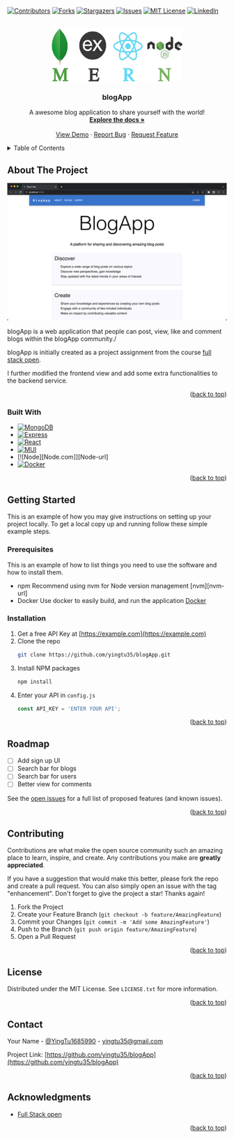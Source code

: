 <!-- Improved compatibility of back to top link: See: https://github.com/othneildrew/Best-README-Template/pull/73 -->
<a name="readme-top"></a>
<!--
*** Thanks for checking out the Best-README-Template. If you have a suggestion
*** that would make this better, please fork the repo and create a pull request
*** or simply open an issue with the tag "enhancement".
*** Don't forget to give the project a star!
*** Thanks again! Now go create something AMAZING! :D
-->



<!-- PROJECT SHIELDS -->
<!--
*** I'm using markdown "reference style" links for readability.
*** Reference links are enclosed in brackets [ ] instead of parentheses ( ).
*** See the bottom of this document for the declaration of the reference variables
*** for contributors-url, forks-url, etc. This is an optional, concise syntax you may use.
*** https://www.markdownguide.org/basic-syntax/#reference-style-links
-->
[![Contributors][contributors-shield]][contributors-url]
[![Forks][forks-shield]][forks-url]
[![Stargazers][stars-shield]][stars-url]
[![Issues][issues-shield]][issues-url]
[![MIT License][license-shield]][license-url]
[![LinkedIn][linkedin-shield]][linkedin-url]



<!-- PROJECT LOGO -->
<br />
<div align="center">
  <a href="https://github.com/yingtu35/blogApp">
    <img src="images/logo.png" alt="Logo" width="300" height="123">
  </a>

<h3 align="center">blogApp</h3>

  <p align="center">
    A awesome blog application to share yourself with the world!
    <br />
    <a href="https://github.com/yingtu35/blogApp"><strong>Explore the docs »</strong></a>
    <br />
    <br />
    <a href="https://github.com/yingtu35/blogApp">View Demo</a>
    ·
    <a href="https://github.com/yingtu35/blogApp/issues">Report Bug</a>
    ·
    <a href="https://github.com/yingtu35/blogApp/issues">Request Feature</a>
  </p>
</div>



<!-- TABLE OF CONTENTS -->
<details>
  <summary>Table of Contents</summary>
  <ol>
    <li>
      <a href="#about-the-project">About The Project</a>
      <ul>
        <li><a href="#built-with">Built With</a></li>
      </ul>
    </li>
    <li>
      <a href="#getting-started">Getting Started</a>
      <ul>
        <li><a href="#prerequisites">Prerequisites</a></li>
        <li><a href="#installation">Installation</a></li>
      </ul>
    </li>
    <!-- <li><a href="#usage">Usage</a></li> -->
    <li><a href="#roadmap">Roadmap</a></li>
    <li><a href="#contributing">Contributing</a></li>
    <li><a href="#license">License</a></li>
    <li><a href="#contact">Contact</a></li>
    <li><a href="#acknowledgments">Acknowledgments</a></li>
  </ol>
</details>



<!-- ABOUT THE PROJECT -->
## About The Project

[![Product Name Screen Shot][product-screenshot]](https://example.com)

blogApp is a web application that people can post, view, like and comment blogs within the blogApp community./

blogApp is initially created as a project assignment from the course [full stack open](https://fullstackopen.com/en/).

I further modified the frontend view and add some extra functionalities to the backend service.

<p align="right">(<a href="#readme-top">back to top</a>)</p>



### Built With

* [![MongoDB][MongoDB.io]][MongoDB-url]
* [![Express][Express.dev]][Express-url]
* [![React][React.js]][React-url]
* [![MUI][MUI.com]][MUI-url]
* [![Node][Node.com]][Node-url]
* [![Docker][Docker.com]][Docker-url]

<p align="right">(<a href="#readme-top">back to top</a>)</p>



<!-- GETTING STARTED -->
## Getting Started

This is an example of how you may give instructions on setting up your project locally.
To get a local copy up and running follow these simple example steps.

### Prerequisites

This is an example of how to list things you need to use the software and how to install them.
* npm
  Recommend using nvm for Node version management
  [nvm][nvm-url]
* Docker
  Use docker to easily build, and run the application
  [Docker][Docker.com]

### Installation

1. Get a free API Key at [https://example.com](https://example.com)
2. Clone the repo
   ```sh
   git clone https://github.com/yingtu35/blogApp.git
   ```
3. Install NPM packages
   ```sh
   npm install
   ```
4. Enter your API in `config.js`
   ```js
   const API_KEY = 'ENTER YOUR API';
   ```

<p align="right">(<a href="#readme-top">back to top</a>)</p>



<!-- USAGE EXAMPLES -->
<!-- ## Usage

Use this space to show useful examples of how a project can be used. Additional screenshots, code examples and demos work well in this space. You may also link to more resources.

_For more examples, please refer to the [Documentation](https://example.com)_

<p align="right">(<a href="#readme-top">back to top</a>)</p> -->



<!-- ROADMAP -->
## Roadmap

- [ ] Add sign up UI 
- [ ] Search bar for blogs
- [ ] Search bar for users
- [ ] Better view for comments
    <!-- - [ ] Nested Feature -->

See the [open issues](https://github.com/yingtu35/blogApp/issues) for a full list of proposed features (and known issues).

<p align="right">(<a href="#readme-top">back to top</a>)</p>



<!-- CONTRIBUTING -->
## Contributing

Contributions are what make the open source community such an amazing place to learn, inspire, and create. Any contributions you make are **greatly appreciated**.

If you have a suggestion that would make this better, please fork the repo and create a pull request. You can also simply open an issue with the tag "enhancement".
Don't forget to give the project a star! Thanks again!

1. Fork the Project
2. Create your Feature Branch (`git checkout -b feature/AmazingFeature`)
3. Commit your Changes (`git commit -m 'Add some AmazingFeature'`)
4. Push to the Branch (`git push origin feature/AmazingFeature`)
5. Open a Pull Request

<p align="right">(<a href="#readme-top">back to top</a>)</p>



<!-- LICENSE -->
## License

Distributed under the MIT License. See `LICENSE.txt` for more information.

<p align="right">(<a href="#readme-top">back to top</a>)</p>



<!-- CONTACT -->
## Contact

Your Name - [@YingTu1685990](https://twitter.com/YingTu1685990) - yingtu35@gmail.com

Project Link: [https://github.com/yingtu35/blogApp](https://github.com/yingtu35/blogApp)

<p align="right">(<a href="#readme-top">back to top</a>)</p>



<!-- ACKNOWLEDGMENTS -->
## Acknowledgments

* [Full Stack open](https://fullstackopen.com/en/)
<!-- * []()
* []() -->

<p align="right">(<a href="#readme-top">back to top</a>)</p>



<!-- MARKDOWN LINKS & IMAGES -->
<!-- https://www.markdownguide.org/basic-syntax/#reference-style-links -->
[contributors-shield]: https://img.shields.io/github/contributors/yingtu35/blogApp.svg?style=for-the-badge
[contributors-url]: https://github.com/yingtu35/blogApp/graphs/contributors
[forks-shield]: https://img.shields.io/github/forks/yingtu35/blogApp.svg?style=for-the-badge
[forks-url]: https://github.com/yingtu35/blogApp/network/members
[stars-shield]: https://img.shields.io/github/stars/yingtu35/blogApp.svg?style=for-the-badge
[stars-url]: https://github.com/yingtu35/blogApp/stargazers
[issues-shield]: https://img.shields.io/github/issues/yingtu35/blogApp.svg?style=for-the-badge
[issues-url]: https://github.com/yingtu35/blogApp/issues
[license-shield]: https://img.shields.io/github/license/yingtu35/blogApp.svg?style=for-the-badge
[license-url]: https://github.com/yingtu35/blogApp/blob/master/LICENSE.txt
[linkedin-shield]: https://img.shields.io/badge/-LinkedIn-black.svg?style=for-the-badge&logo=linkedin&colorB=555
[linkedin-url]: https://linkedin.com/in/yingtu
[product-screenshot]: images/screenshot.png
[React.js]: https://img.shields.io/badge/React-20232A?style=for-the-badge&logo=react&logoColor=61DAFB
[React-url]: https://reactjs.org/
[Vue.js]: https://img.shields.io/badge/Vue.js-35495E?style=for-the-badge&logo=vuedotjs&logoColor=4FC08D
[Vue-url]: https://vuejs.org/
[MongoDB.io]: https://img.shields.io/badge/MongoDB-47A248?style=for-the-badge&logo=MongoDB&logoColor=white
[MongoDB-url]: https://www.mongodb.com/
[Express.dev]: https://img.shields.io/badge/Express-000000?style=for-the-badge&logo=Express&logoColor=white
[Express-url]: https://expressjs.com/
[MUI.com]: https://img.shields.io/badge/MUI-007FFF?style=for-the-badge&logo=MUI&logoColor=white
[MUI-url]: https://mui.com/
[Node.js.com]: https://img.shields.io/badge/Node.js-000000?style=for-the-badge&logo=Node.js&logoColor=339933
[Node.js-url]: https://nodejs.org/en
[Docker.com]: https://img.shields.io/badge/Docker-20232A?style=for-the-badge&logo=Docker&logoColor=2496ED
[Docker-url]: https://www.docker.com/ 
